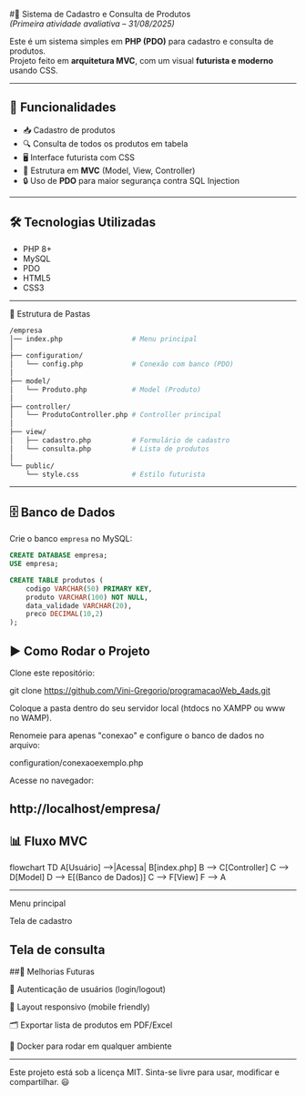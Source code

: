 
#🏢 Sistema de Cadastro e Consulta de Produtos  
*(Primeira atividade avaliativa – 31/08/2025)*

Este é um sistema simples em **PHP (PDO)** para cadastro e consulta de produtos.  
Projeto feito em **arquitetura MVC**, com um visual **futurista e moderno** usando CSS.

---

## 📌 Funcionalidades
- 📥 Cadastro de produtos  
- 🔍 Consulta de todos os produtos em tabela  
- 🖥️ Interface futurista com CSS  
- 🔗 Estrutura em **MVC** (Model, View, Controller)  
- 🔒 Uso de **PDO** para maior segurança contra SQL Injection  

---

## 🛠️ Tecnologias Utilizadas
- PHP 8+
- MySQL
- PDO
- HTML5
- CSS3

---
 📂 Estrutura de Pastas


```bash
/empresa
│── index.php                 # Menu principal
│
├── configuration/
│   └── config.php            # Conexão com banco (PDO)
│
├── model/
│   └── Produto.php           # Model (Produto)
│
├── controller/
│   └── ProdutoController.php # Controller principal
│
├── view/
│   ├── cadastro.php          # Formulário de cadastro
│   └── consulta.php          # Lista de produtos
│
└── public/
    └── style.css             # Estilo futurista

```


---

## 🗄️ Banco de Dados

Crie o banco `empresa` no MySQL:

```sql
CREATE DATABASE empresa;
USE empresa;

CREATE TABLE produtos (
    codigo VARCHAR(50) PRIMARY KEY,
    produto VARCHAR(100) NOT NULL,
    data_validade VARCHAR(20),
    preco DECIMAL(10,2)
);
```
## ▶️ Como Rodar o Projeto

Clone este repositório:

git clone https://github.com/Vini-Gregorio/programacaoWeb_4ads.git

Coloque a pasta dentro do seu servidor local (htdocs no XAMPP ou www no WAMP).

Renomeie para apenas "conexao" e configure o banco de dados no arquivo:

configuration/conexaoexemplo.php


Acesse no navegador:

http://localhost/empresa/
---
## 📊 Fluxo MVC
flowchart TD
    A[Usuário] -->|Acessa| B[index.php]
    B --> C[Controller]
    C --> D[Model]
    D --> E[(Banco de Dados)]
    C --> F[View]
    F --> A

---
Menu principal

Tela de cadastro

Tela de consulta
---
##🚀 Melhorias Futuras

🔑 Autenticação de usuários (login/logout)

📱 Layout responsivo (mobile friendly)

🗂️ Exportar lista de produtos em PDF/Excel

🐳 Docker para rodar em qualquer ambiente

---

Este projeto está sob a licença MIT.
Sinta-se livre para usar, modificar e compartilhar. 😃


